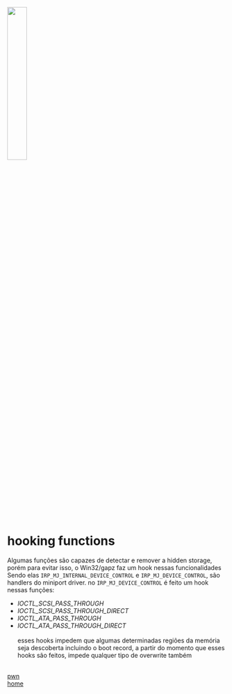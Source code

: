 <img width="30%" src="https://i.imgur.com/CGV9DU1.png"></img>

# hooking functions
Algumas funções são capazes de detectar e remover a hidden storage, porém para evitar isso, o Win32/gapz faz um hook nessas funcionalidades<br>
Sendo elas `IRP_MJ_INTERNAL_DEVICE_CONTROL` e `IRP_MJ_DEVICE_CONTROL`, são handlers do miniport driver. no `IRP_MJ_DEVICE_CONTROL` é feito um hook nessas funções:
* *IOCTL_SCSI_PASS_THROUGH*
* *IOCTL_SCSI_PASS_THROUGH_DIRECT*
* *IOCTL_ATA_PASS_THROUGH*
* *IOCTL_ATA_PASS_THROUGH_DIRECT*
<br><br>
esses hooks impedem que algumas determinadas regiões da memória seja descoberta incluindo o boot record, a partir do momento que esses hooks são feitos, impede qualquer tipo de overwrite também<br><br>

[pwn](../README.md)<br>
[home](../../README.md)
